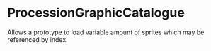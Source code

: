 # ProcessionGraphicCatalogue

Allows a prototype to load variable amount of sprites which may be referenced by index.

